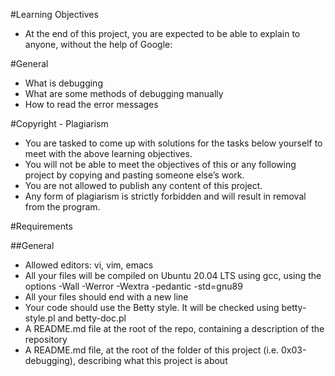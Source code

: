 #Learning Objectives

* At the end of this project, you are expected to be able to explain to anyone, without the help of Google:

#General

* What is debugging
* What are some methods of debugging manually
* How to read the error messages

#Copyright - Plagiarism

* You are tasked to come up with solutions for the tasks below yourself to meet with the above learning objectives.
* You will not be able to meet the objectives of this or any following project by copying and pasting someone else’s work.
* You are not allowed to publish any content of this project.
* Any form of plagiarism is strictly forbidden and will result in removal from the program.

#Requirements

##General

* Allowed editors: vi, vim, emacs
* All your files will be compiled on Ubuntu 20.04 LTS using gcc, using the options -Wall -Werror -Wextra -pedantic -std=gnu89
* All your files should end with a new line
* Your code should use the Betty style. It will be checked using betty-style.pl and betty-doc.pl
* A README.md file at the root of the repo, containing a description of the repository
* A README.md file, at the root of the folder of this project (i.e. 0x03-debugging), describing what this project is about
